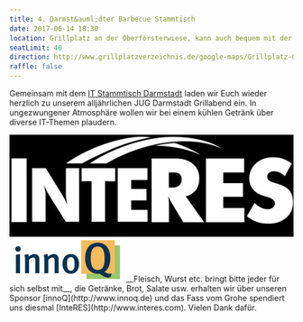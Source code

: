 ```yaml
---
title: 4. Darmst&auml;dter Barbecue Stammtisch
date: 2017-06-14 18:30
location: Grillplatz an der Oberförsterwiese, kann auch bequem mit der Straßenbahn (Böllenfalltor) erreicht werden!
seatLimit: 40
direction: http://www.grillplatzver​zeichnis.de/google-maps/Grillplatz-Oberfoersterwiese.html		 
raffle: false
---
```


Gemeinsam mit dem [IT Stammtisch Darmstadt](http://www.it-stammtisch-darmstadt.de/) laden wir Euch wieder herzlich zu unserem alljährlichen JUG Darmstadt Grillabend ein. In ungezwungener Atmosphäre wollen wir bei einem kühlen Getränk über diverse IT-Themen plaudern.

<img src="/images/sponsors/interes.png" class="speakerpic"/>
<img src="/images/sponsors/innoq.png" class="speakerpic"/>
__Fleisch, Wurst etc. bringt bitte jeder für sich selbst mit__, die Getränke, Brot, Salate usw. erhalten wir über unseren Sponsor [innoQ](http://www.innoq.de) und das Fass vom Grohe spendiert uns diesmal [InteRES](http://www.interes.com). Vielen Dank dafür. 
